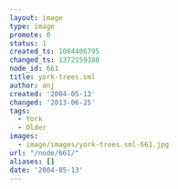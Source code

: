 ```yaml
---
layout: image
type: image
promote: 0
status: 1
created_ts: 1084406795
changed_ts: 1372159388
node_id: 661
title: york-trees.sml
author: anj
created: '2004-05-13'
changed: '2013-06-25'
tags:
  - York
  - Older
images:
  - image/images/york-trees.sml-661.jpg
url: "/node/661/"
aliases: []
date: '2004-05-13'
---
```


